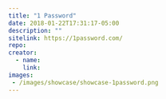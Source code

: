 ```yaml
---
title: "1 Password"
date: 2018-01-22T17:31:17-05:00
description: ""
sitelink: https://1password.com/
repo:
creator:
  - name:
    link:
images:
 - /images/showcase/showcase-1password.png
---
```

